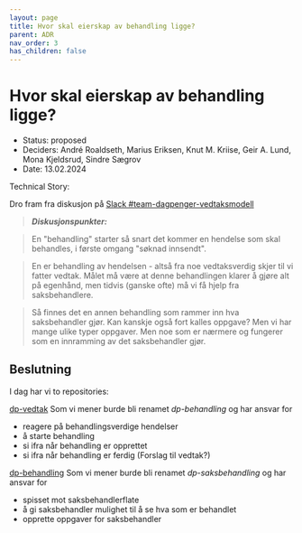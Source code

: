 ```yaml
---
layout: page
title: Hvor skal eierskap av behandling ligge?
parent: ADR
nav_order: 3
has_children: false
---
```


# Hvor skal eierskap av behandling ligge?

* Status: proposed
* Deciders: André Roaldseth, Marius Eriksen, Knut M. Kriise, Geir A. Lund, Mona Kjeldsrud, Sindre Sægrov
* Date: 13.02.2024

Technical Story:

Dro fram fra diskusjon på [Slack #team-dagpenger-vedtaksmodell](https://nav-it.slack.com/archives/C063581H0PR/p1707728102581999?thread_ts=1707727491.574569&cid=C063581H0PR)

> **_Diskusjonspunkter:_**

> En "behandling" starter så snart det kommer en hendelse som skal behandles, i første omgang "søknad innsendt". 

> En er behandling av hendelsen - altså fra noe vedtaksverdig skjer til vi fatter vedtak. Målet må være at denne behandlingen klarer å gjøre alt på egenhånd, men tidvis (ganske ofte) må vi få hjelp fra saksbehandlere.

> Så finnes det en annen behandling som rammer inn hva saksbehandler gjør. Kan kanskje også fort kalles oppgave? Men vi har mange ulike typer oppgaver. Men noe som er nærmere og fungerer som en innramming av det saksbehandler gjør.


## Beslutning

I dag har vi to repositories:

[dp-vedtak](https://github.com/navikt/dp-vedtak)
Som vi mener burde bli renamet *dp-behandling* og har ansvar for 
- reagere på behandlingsverdige hendelser
- å starte behandling
- si ifra når behandling er opprettet
- si ifra når behandling er ferdig (Forslag til vedtak?)

[dp-behandling](https://github.com/navikt/dp-behandling)
Som vi mener burde bli renamet *dp-saksbehandling* og har ansvar for
- spisset mot saksbehandlerflate
- å gi saksbehandler mulighet til å se hva som er behandlet
- opprette oppgaver for saksbehandler


